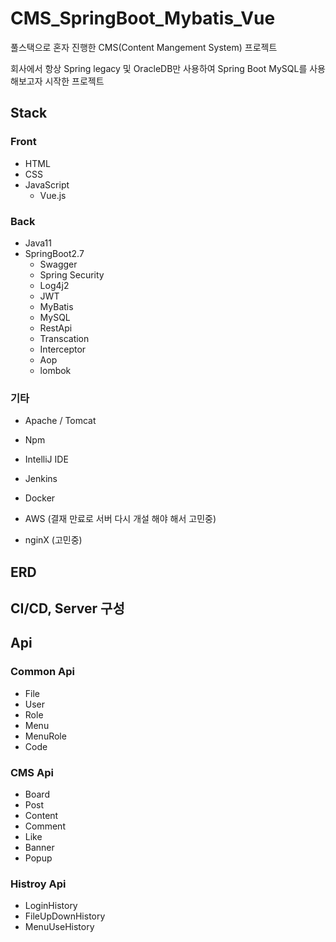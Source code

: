 # CMS_SpringBoot_Mybatis_Vue

풀스택으로 혼자 진행한 CMS(Content Mangement System) 프로젝트

회사에서 항상 Spring legacy 및 OracleDB만 사용하여
Spring Boot MySQL를 사용해보고자 시작한 프로젝트

## Stack


### Front 
- HTML
- CSS
- JavaScript
  - Vue.js

### Back
- Java11
- SpringBoot2.7
  - Swagger
  - Spring Security
  - Log4j2
  - JWT
  - MyBatis
  - MySQL
  - RestApi
  - Transcation
  - Interceptor
  - Aop
  - lombok
  
### 기타
 - Apache / Tomcat
 - Npm
 - IntelliJ IDE
 - Jenkins
 - Docker
 
 - AWS (결재 만료로 서버 다시 개설 해야 해서 고민중)
 - nginX (고민중)
 
## ERD


## CI/CD, Server 구성


## Api

### Common Api
 - File
 - User
 - Role
 - Menu
 - MenuRole
 - Code

### CMS Api
 - Board
 - Post
 - Content
 - Comment
 - Like
 - Banner
 - Popup
 
### Histroy Api
 - LoginHistory
 - FileUpDownHistory
 - MenuUseHistory
 
